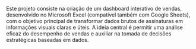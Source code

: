 Este projeto consiste na criação de um dashboard interativo de vendas, desenvolvido no Microsoft Excel (compatível também com Google Sheets), com o objetivo principal de transformar dados brutos de assinaturas em informações visuais claras e úteis. A ideia central é permitir uma análise eficaz do desempenho de vendas e auxiliar na tomada de decisões estratégicas baseadas em dados.
